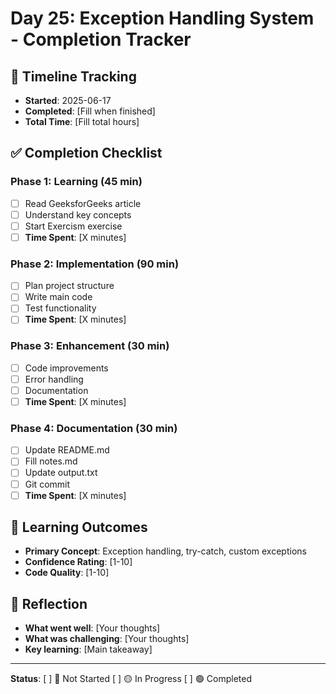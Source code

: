 # Day 25: Exception Handling System - Completion Tracker

## 📅 Timeline Tracking
- **Started**: 2025-06-17
- **Completed**: [Fill when finished]
- **Total Time**: [Fill total hours]

## ✅ Completion Checklist

### Phase 1: Learning (45 min)
- [ ] Read GeeksforGeeks article
- [ ] Understand key concepts
- [ ] Start Exercism exercise
- [ ] **Time Spent**: [X minutes]

### Phase 2: Implementation (90 min)
- [ ] Plan project structure
- [ ] Write main code
- [ ] Test functionality
- [ ] **Time Spent**: [X minutes]

### Phase 3: Enhancement (30 min)
- [ ] Code improvements
- [ ] Error handling
- [ ] Documentation
- [ ] **Time Spent**: [X minutes]

### Phase 4: Documentation (30 min)
- [ ] Update README.md
- [ ] Fill notes.md
- [ ] Update output.txt
- [ ] Git commit
- [ ] **Time Spent**: [X minutes]

## 🎯 Learning Outcomes
- **Primary Concept**: Exception handling, try-catch, custom exceptions
- **Confidence Rating**: [1-10]
- **Code Quality**: [1-10]

## 📝 Reflection
- **What went well**: [Your thoughts]
- **What was challenging**: [Your thoughts]
- **Key learning**: [Main takeaway]

---
**Status**: [ ] 🔴 Not Started [ ] 🟡 In Progress [ ] 🟢 Completed
